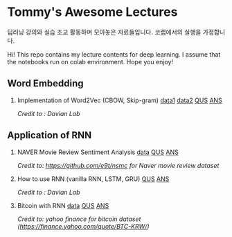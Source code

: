 # Tommy's Awesome Lectures



딥러닝 강의와 실습 조교 활동하며 모아놓은 자료들입니다. 코랩에서의 실행을 가정합니다. 

Hi! This repo contains my lecture contents for deep learning. I assume that the notebooks run on colab environment. Hope you enjoy! 



## Word Embedding

1. Implementation of Word2Vec (CBOW, Skip-gram) [data1](data/neg_train) [data2](data/pos_train) [QUS](<WordEmbedding/[QUS] word2vec.ipynb>) [ANS](<WordEmbedding/[ANS] word2vec.ipynb>)

   *Credit to : Davian Lab*



## Application of RNN

1. NAVER Movie Review Sentiment Analysis [data](data/movie_review) [QUS](<RNN/[QUS] Naver Movie Review Sentiment Analysis.ipynb>) [ANS](<RNN/[ANS] Naver Movie Review Sentiment Analysis.ipynb>)

   *Credit to: https://github.com/e9t/nsmc for Naver movie review dataset*

2. How to use RNN (vanilla RNN, LSTM, GRU) [QUS](<RNN/[QUS] How_to_use_RNN.ipynb>) [ANS](<RNN/[ANS] How_to_use_RNN.ipynb>)

   *Credit to : Davian Lab*

3. Bitcoin with RNN [data](data/BTC-KRW.csv) [QUS](<RNN/[QUS] Bitcoin_with_RNN.ipynb>) [ANS](<RNN/[ANS] Bitcoin_with_RNN.ipynb>)

   *Credit to: yahoo finance for bitcoin dataset (https://finance.yahoo.com/quote/BTC-KRW/)*
